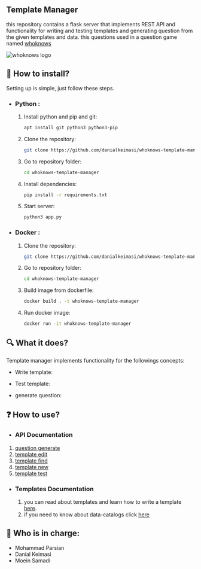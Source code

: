 ## Template Manager
this repository contains a flask server that implements REST API and functionality for writing and testing templates and generating question from the given templates and data. this questions used in a question game named [whoknows](http://whoknows.ir)

![whoknows logo](http://s8.picofile.com/file/8361648192/logo_5_3.png)

## :minidisc: How to install?
Setting up is simple, just follow these steps.

- ### Python :
    
    1. Install python and pip and git:
        ```sh
        apt install git python3 python3-pip
        ```
    
    2. Clone the repository:
        ```sh
        git clone https://github.com/danialkeimasi/whoknows-template-manager
        ```
    
    3. Go to repository folder:
        ```sh
        cd whoknows-template-manager
        ```
    
    4. Install dependencies:
        ```sh
        pip install -r requirements.txt
        ```
    
    5. Start server:
        ```sh
        python3 app.py
        ```

- ### Docker :
    
    1. Clone the repository:
        ```sh
        git clone https://github.com/danialkeimasi/whoknows-template-manager
        ```
    
    2. Go to repository folder:
        ```sh
        cd whoknows-template-manager
        ```
    
    3. Build image from dockerfile:
        ```sh
        docker build . -t whoknows-template-manager
        ```
    
    4. Run docker image:
        ```sh
        docker run -it whoknows-template-manager
        ```

## :mag: What it does?
Template manager implements functionality for the followings concepts:

- Write template:

- Test template:

- generate question:

    
## :question: How to use?
- ### API Documentation

1. [question generate](routes/documents/question_generate.md)
2. [template edit](routes/documents/template_edit.md)
3. [template find](routes/documents/template_find.md)
4. [template new](routes/documents/template_new.md)
5. [template test](routes/documents/template_test.md)
  
- ### Templates Documentation
    1. you can read about templates and learn how to write a template [here](templates/).
    2. if you need to know about data-catalogs click [here](data_catalogs/)
## :bust_in_silhouette: Who is in charge: 
- Mohammad Parsian
- Danial Keimasi
- Moein Samadi
